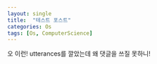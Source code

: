 ```yaml
---
layout: single
title:  "테스트 포스트"
categories: Os
tags: [Os, ComputerScience]
---
```


오 이런! utterances를 깔았는데 왜 댓글을 쓰질 못하니!
